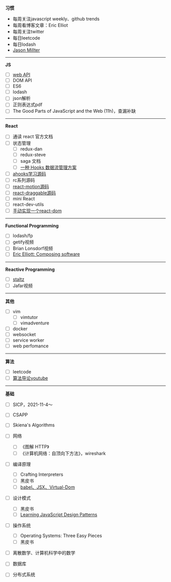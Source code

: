 **习惯**

* 每周关注javascript weekly、github trends
* 每周看博客文章：Eric Elliot
* 每周关注twitter
* 每日leetcode
* 每日lodash
* [Jason Millter](https://github.com/developit)

---

**JS**

- [ ] [web API](https://wangdoc.com/)
- [ ] DOM API
- [ ] ES6
- [ ] lodash
- [ ] json解析
- [ ] 正则表达式pdf
- [ ] The Good Parts of JavaScript and the Web (11h)，查漏补缺

---

**React**

- [ ] 通读 react 官方文档
- [ ] 状态管理
  - [ ] redux-dan
  - [ ] redux-steve
  - [ ] saga 文档
  - [ ] [一种 Hooks 数据流管理方案](https://github.com/ascoders/weekly/blob/master/%E5%89%8D%E6%B2%BF%E6%8A%80%E6%9C%AF/206.%E7%B2%BE%E8%AF%BB%E3%80%8A%E4%B8%80%E7%A7%8D%20Hooks%20%E6%95%B0%E6%8D%AE%E6%B5%81%E7%AE%A1%E7%90%86%E6%96%B9%E6%A1%88%E3%80%8B.md)
- [ ] [ahooks学习源码](https://github.com/alibaba/hooks)
- [ ] rc系列源码
- [ ] [react-motion源码](https://github.com/chenglou/react-motion)
- [ ] [react-draggable源码](https://github.com/chenglou/react-motion)
- [ ] mini React
- [ ] react-dev-utils
- [ ] [手动实现一个react-dom](https://www.zhihu.com/question/29380608/answer/2006336708)

---

**Functional Programming**

- [ ] lodash/fp
- [ ] getify视频
- [ ] Brian Lonsdorf视频
- [ ] [Eric Elliott: Composing software](https://medium.com/javascript-scene/composing-software-the-book-f31c77fc3ddc)

---

**Reactive Programming**

- [ ] [staltz](https://gist.github.com/staltz/868e7e9bc2a7b8c1f754)
- [ ] Jafar视频

---

**其他**

- [ ] vim
  - [ ] vimtutor
  - [ ] vimadventure
- [ ] docker
- [ ] websocket
- [ ] service worker
- [ ] web perfomance

---

**算法**

- [ ] leetcode
- [ ] [算法导论youtube](https://www.youtube.com/playlist?list=PLUl4u3cNGP61Oq3tWYp6V_F-5jb5L2iHb)

---

**基础**

- [ ] SICP，2021-11-4～
- [ ] CSAPP
- [ ] Skiena's Algorithms
- [ ] 网络

  - [ ] 《图解 HTTP》
  - [ ] 《计算机网络：自顶向下方法》，wireshark
- [ ] 编译原理
  - [ ] Crafting Interpreters
  - [ ] 黑皮书
  - [ ] [babel、JSX、Virtual-Dom](https://www.zhihu.com/question/29380608/answer/2006336708)
- [ ] 设计模式
  - [ ] 黑皮书
  - [ ] [Learning JavaScript Design Patterns](https://addyosmani.com/resources/essentialjsdesignpatterns/book/)
- [ ] 操作系统

  - [ ] Operating Systems: Three Easy Pieces
  - [ ] 黑皮书
- [ ] 离散数学、计算机科学中的数学
- [ ] 数据库
- [ ] 分布式系统

